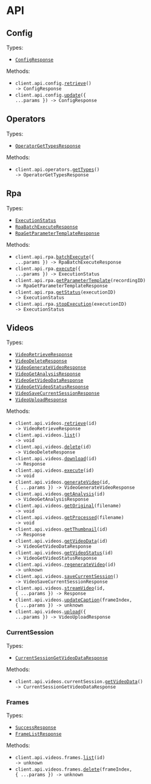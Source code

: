 # API

## Config

Types:

- <code><a href="./src/resources/api/config.ts">ConfigResponse</a></code>

Methods:

- <code title="get /api/config">client.api.config.<a href="./src/resources/api/config.ts">retrieve</a>() -> ConfigResponse</code>
- <code title="put /api/config">client.api.config.<a href="./src/resources/api/config.ts">update</a>({ ...params }) -> ConfigResponse</code>

## Operators

Types:

- <code><a href="./src/resources/api/operators.ts">OperatorGetTypesResponse</a></code>

Methods:

- <code title="get /api/operators/types">client.api.operators.<a href="./src/resources/api/operators.ts">getTypes</a>() -> OperatorGetTypesResponse</code>

## Rpa

Types:

- <code><a href="./src/resources/api/rpa.ts">ExecutionStatus</a></code>
- <code><a href="./src/resources/api/rpa.ts">RpaBatchExecuteResponse</a></code>
- <code><a href="./src/resources/api/rpa.ts">RpaGetParameterTemplateResponse</a></code>

Methods:

- <code title="post /api/rpa/batch-execute">client.api.rpa.<a href="./src/resources/api/rpa.ts">batchExecute</a>({ ...params }) -> RpaBatchExecuteResponse</code>
- <code title="post /api/rpa/execute">client.api.rpa.<a href="./src/resources/api/rpa.ts">execute</a>({ ...params }) -> ExecutionStatus</code>
- <code title="get /api/rpa/{recordingId}/parameter-template">client.api.rpa.<a href="./src/resources/api/rpa.ts">getParameterTemplate</a>(recordingID) -> RpaGetParameterTemplateResponse</code>
- <code title="get /api/rpa/{executionId}/status">client.api.rpa.<a href="./src/resources/api/rpa.ts">getStatus</a>(executionID) -> ExecutionStatus</code>
- <code title="post /api/rpa/{executionId}/stop">client.api.rpa.<a href="./src/resources/api/rpa.ts">stopExecution</a>(executionID) -> ExecutionStatus</code>

## Videos

Types:

- <code><a href="./src/resources/api/videos/videos.ts">VideoRetrieveResponse</a></code>
- <code><a href="./src/resources/api/videos/videos.ts">VideoDeleteResponse</a></code>
- <code><a href="./src/resources/api/videos/videos.ts">VideoGenerateVideoResponse</a></code>
- <code><a href="./src/resources/api/videos/videos.ts">VideoGetAnalysisResponse</a></code>
- <code><a href="./src/resources/api/videos/videos.ts">VideoGetVideoDataResponse</a></code>
- <code><a href="./src/resources/api/videos/videos.ts">VideoGetVideoStatusResponse</a></code>
- <code><a href="./src/resources/api/videos/videos.ts">VideoSaveCurrentSessionResponse</a></code>
- <code><a href="./src/resources/api/videos/videos.ts">VideoUploadResponse</a></code>

Methods:

- <code title="get /api/videos/{id}">client.api.videos.<a href="./src/resources/api/videos/videos.ts">retrieve</a>(id) -> VideoRetrieveResponse</code>
- <code title="get /api/videos">client.api.videos.<a href="./src/resources/api/videos/videos.ts">list</a>() -> void</code>
- <code title="delete /api/videos/{id}">client.api.videos.<a href="./src/resources/api/videos/videos.ts">delete</a>(id) -> VideoDeleteResponse</code>
- <code title="get /api/videos/{id}/download">client.api.videos.<a href="./src/resources/api/videos/videos.ts">download</a>(id) -> Response</code>
- <code title="post /api/video/execute/{id}">client.api.videos.<a href="./src/resources/api/videos/videos.ts">execute</a>(id) -> void</code>
- <code title="post /api/videos/{id}/generate-video">client.api.videos.<a href="./src/resources/api/videos/videos.ts">generateVideo</a>(id, { ...params }) -> VideoGenerateVideoResponse</code>
- <code title="get /api/video/analysis/{id}">client.api.videos.<a href="./src/resources/api/videos/videos.ts">getAnalysis</a>(id) -> VideoGetAnalysisResponse</code>
- <code title="get /api/video/original/{filename}">client.api.videos.<a href="./src/resources/api/videos/videos.ts">getOriginal</a>(filename) -> void</code>
- <code title="get /api/video/processed/{filename}">client.api.videos.<a href="./src/resources/api/videos/videos.ts">getProcessed</a>(filename) -> void</code>
- <code title="get /api/videos/{id}/thumbnail">client.api.videos.<a href="./src/resources/api/videos/videos.ts">getThumbnail</a>(id) -> Response</code>
- <code title="get /api/videos/{id}/video-data">client.api.videos.<a href="./src/resources/api/videos/videos.ts">getVideoData</a>(id) -> VideoGetVideoDataResponse</code>
- <code title="get /api/videos/{id}/video-status">client.api.videos.<a href="./src/resources/api/videos/videos.ts">getVideoStatus</a>(id) -> VideoGetVideoStatusResponse</code>
- <code title="post /api/videos/{id}/regenerate">client.api.videos.<a href="./src/resources/api/videos/videos.ts">regenerateVideo</a>(id) -> unknown</code>
- <code title="post /api/videos/save-current-session">client.api.videos.<a href="./src/resources/api/videos/videos.ts">saveCurrentSession</a>() -> VideoSaveCurrentSessionResponse</code>
- <code title="get /api/videos/{id}/video">client.api.videos.<a href="./src/resources/api/videos/videos.ts">streamVideo</a>(id, { ...params }) -> Response</code>
- <code title="put /api/videos/{id}/captions/{frameIndex}">client.api.videos.<a href="./src/resources/api/videos/videos.ts">updateCaption</a>(frameIndex, { ...params }) -> unknown</code>
- <code title="post /api/video/upload">client.api.videos.<a href="./src/resources/api/videos/videos.ts">upload</a>({ ...params }) -> VideoUploadResponse</code>

### CurrentSession

Types:

- <code><a href="./src/resources/api/videos/current-session.ts">CurrentSessionGetVideoDataResponse</a></code>

Methods:

- <code title="get /api/videos/current-session/video-data">client.api.videos.currentSession.<a href="./src/resources/api/videos/current-session.ts">getVideoData</a>() -> CurrentSessionGetVideoDataResponse</code>

### Frames

Types:

- <code><a href="./src/resources/api/videos/frames.ts">SuccessResponse</a></code>
- <code><a href="./src/resources/api/videos/frames.ts">FrameListResponse</a></code>

Methods:

- <code title="get /api/videos/{id}/frames">client.api.videos.frames.<a href="./src/resources/api/videos/frames.ts">list</a>(id) -> unknown</code>
- <code title="delete /api/videos/{id}/frames/{frameIndex}">client.api.videos.frames.<a href="./src/resources/api/videos/frames.ts">delete</a>(frameIndex, { ...params }) -> unknown</code>
